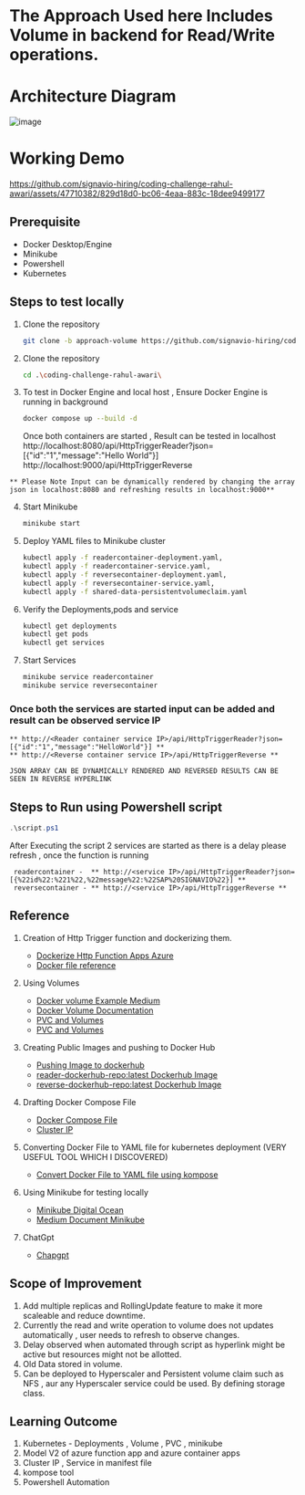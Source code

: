 # The Approach Used here Includes Volume in backend for Read/Write operations.

# Architecture Diagram

![image](https://github.com/signavio-hiring/coding-challenge-rahul-awari/assets/47710382/d255cf1f-8bd8-413b-aede-388c47a44d75)

# Working Demo 

https://github.com/signavio-hiring/coding-challenge-rahul-awari/assets/47710382/829d18d0-bc06-4eaa-883c-18dee9499177


## Prerequisite

  * Docker Desktop/Engine
  * Minikube
  * Powershell
  * Kubernetes

## Steps to test locally

  1. Clone the repository
     ``` bash
     git clone -b approach-volume https://github.com/signavio-hiring/coding-challenge-rahul-awari.git
     ```
  2. Clone the repository
     ``` bash
     cd .\coding-challenge-rahul-awari\
     ```
     
  3. To test in Docker Engine and local host , Ensure Docker Engine is running in background
     ```bash
     docker compose up --build -d
     ```
     Once both containers are started , Result can be tested in localhost
     http://localhost:8080/api/HttpTriggerReader?json=[{"id":"1","message":"Hello World"}]
     http://localhost:9000/api/HttpTriggerReverse

    ** Please Note Input can be dynamically rendered by changing the array json in localhost:8080 and refreshing results in localhost:9000**

  4. Start Minikube
     ```bash
     minikube start
     ```
     
  5. Deploy YAML files to Minikube cluster
     ```bash
     kubectl apply -f readercontainer-deployment.yaml,
     kubectl apply -f readercontainer-service.yaml,
     kubectl apply -f reversecontainer-deployment.yaml,
     kubectl apply -f reversecontainer-service.yaml,
     kubectl apply -f shared-data-persistentvolumeclaim.yaml
     ```

  6. Verify the Deployments,pods and service
     ```bash
     kubectl get deployments
     kubectl get pods
     kubectl get services
     ```
  7. Start Services
     ```bash
     minikube service readercontainer
     minikube service reversecontainer
     ```
  ### Once both the services are started input can be added and result can be observed service IP

    ** http://<Reader container service IP>/api/HttpTriggerReader?json=[{"id":"1","message":"HelloWorld"}] **
    ** http://<Reverse container service IP>/api/HttpTriggerReverse **

    JSON ARRAY CAN BE DYNAMICALLY RENDERED AND REVERSED RESULTS CAN BE SEEN IN REVERSE HYPERLINK

  ## Steps to Run using Powershell script

   ```powershell
   .\script.ps1
   ```
   After Executing the script 2 services are started as there is a delay please refresh , once the function is running 
   
     readercontainer -  ** http://<service IP>/api/HttpTriggerReader?json=[{%22id%22:%221%22,%22message%22:%22SAP%20SIGNAVIO%22}] **
     reversecontainer - ** http://<service IP>/api/HttpTriggerReverse **
  ## Reference 

   1. Creation of Http Trigger function and dockerizing them.
      * [Dockerize Http Function Apps Azure](https://learn.microsoft.com/en-us/azure/azure-functions/functions-deploy-container-apps?tabs=acr%2Cbash&pivots=programming-language-python)
      * [Docker file reference](https://docs.docker.com/reference/dockerfile/)

   2. Using Volumes
      * [Docker volume Example Medium](https://dev.to/doziestar/a-comprehensive-guide-to-docker-volumes-4d9h)
      * [Docker Volume Documentation](https://docs.docker.com/storage/volumes/)
      * [PVC and Volumes](https://youtu.be/OulmwTYTauI?si=Uy-3VLMHwj3uFVNt)
      * [PVC and Volumes](https://youtu.be/0swOh5C3OVM?si=KfSeQnTUmJZI_kws)

   3. Creating Public Images and pushing to Docker Hub
      * [Pushing Image to dockerhub](https://medium.com/@komalminhas.96/a-step-by-step-guide-to-build-and-push-your-own-docker-images-to-dockerhub-709963d4a8bc)
      * [reader-dockerhub-repo:latest Dockerhub Image](https://hub.docker.com/repository/docker/rahulawari683/reader-dockerhub-repo/general)
      * [reverse-dockerhub-repo:latest Dockerhub Image](https://hub.docker.com/repository/docker/rahulawari683/reverse-dockerhub-repo/general)

   4. Drafting Docker Compose File
      * [Docker Compose File](https://learn.microsoft.com/en-us/azure/aks/tutorial-kubernetes-prepare-app?tabs=azure-cli)
      * [Cluster IP](https://youtu.be/JBS6Ub0bR80?si=ykXRQcR5DB8rTrl-)

   5. Converting Docker File to YAML file for kubernetes deployment (VERY USEFUL TOOL WHICH I DISCOVERED)
      * [Convert Docker File to YAML file using kompose](https://kubernetes.io/docs/tasks/configure-pod-container/translate-compose-kubernetes/)

   6. Using Minikube for testing locally
      * [Minikube Digital Ocean](https://www.digitalocean.com/community/tutorials/how-to-use-minikube-for-local-kubernetes-development-and-testing)
      * [Medium Document Minikube](https://itnext.io/how-to-experiment-locally-on-kubernetes-with-minikube-and-your-local-dockerfiles-48833fcd90c9)

   7. ChatGpt
      * [Chapgpt](https://chat.openai.com/)
     
  ## Scope of Improvement

   1. Add multiple replicas and RollingUpdate feature to make it more scaleable and reduce downtime.
   2. Currently the read and write operation to volume does not updates automatically , user needs to refresh to observe changes.
   3. Delay observed when automated through script as hyperlink might be active but resources might not be allotted.
   4. Old Data stored in volume.
   5. Can be deployed to Hyperscaler and Persistent volume claim such as NFS , aur any Hyperscaler service could be used. By defining storage class.

 ## Learning Outcome

   1. Kubernetes - Deployments , Volume , PVC , minikube
   2. Model V2 of azure function app and azure container apps
   3. Cluster IP , Service in manifest file
   4. kompose tool
   5. Powershell Automation
 
